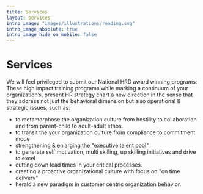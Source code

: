 ```yaml
---
title: Services
layout: services
intro_image: "images/illustrations/reading.svg"
intro_image_absolute: true
intro_image_hide_on_mobile: false
---
```


# Services 

We will feel privileged to submit our National HRD award winning programs: These high impact training programs while marking a continuum of your organization’s,  present HR strategy chart a new direction in the sense that they address not just the behavioral dimension but also operational & strategic issues, such as: 
  - to metamorphose the organization culture from hostility to collaboration and from parent-child to adult-adult ethos. 
  - to transit the your organization culture from compliance to commitment mode
  - strengthening & enlarging the "executive talent pool"
  - to generate self motivation, multi skilling, up skilling initiatives and drive to excel
  - cutting down lead times in your critical processes.
  - creating a proactive organizational culture with focus on "on time delivery"  
  - herald a new paradigm in customer centric organization behavior.
